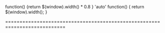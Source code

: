 <!--merge--><!--/merge-->
<!--default-->function() {return $(window).width() * 0.8 }<!--/default-->
<!--custom_default_for_Android_and_Windows_10_Mobile-->'auto'<!--/custom_default_for_Android_and_Windows_10_Mobile-->
<!--custom_default_for_phones_on_Android_and_Windows_10_Mobile-->function() { return $(window).width(); }<!--/custom_default_for_phones_on_Android_and_Windows_10_Mobile-->
===========================================================================
